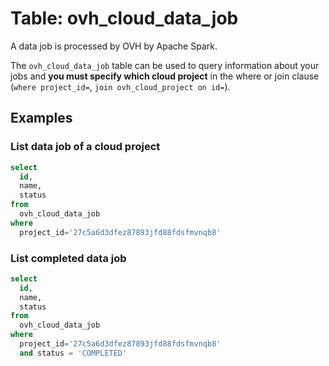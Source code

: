# Table: ovh_cloud_data_job

A data job is processed by OVH by Apache Spark.

The `ovh_cloud_data_job` table can be used to query information about your jobs and **you must specify which cloud project** in the where or join clause (`where project_id=`, `join ovh_cloud_project on id=`).

## Examples

### List data job of a cloud project

```sql
select
  id,
  name,
  status
from
  ovh_cloud_data_job
where
  project_id='27c5a6d3dfez87893jfd88fdsfmvnqb8'
```

### List completed data job

```sql
select
  id,
  name,
  status
from
  ovh_cloud_data_job
where
  project_id='27c5a6d3dfez87893jfd88fdsfmvnqb8'
  and status = 'COMPLETED'
```
